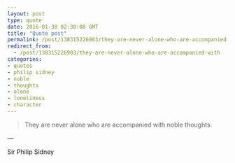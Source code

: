 ```yaml
---
layout: post
type: quote
date: 2016-01-30 02:30:08 GMT
title: "Quote post"
permalink: /post/138315226903/they-are-never-alone-who-are-accompanied-with
redirect_from: 
  - /post/138315226903/they-are-never-alone-who-are-accompanied-with
categories:
- quotes
- philip sidney
- noble
- thoughts
- alone
- loneliness
- character
---
```

<blockquote>They are never alone who are accompanied with noble thoughts.</blockquote>

 — <p>Sir Philip Sidney</p>